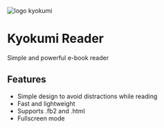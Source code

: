 
![logo kyokumi](https://user-images.githubusercontent.com/82025684/218324275-96df9b4e-0cef-4136-8bc1-ffc87121a595.png)
# Kyokumi Reader
Simple and powerful e-book reader
## Features
- Simple design to avoid distractions while reading
- Fast and lightweight
- Supports .fb2 and .html
- Fullscreen mode


